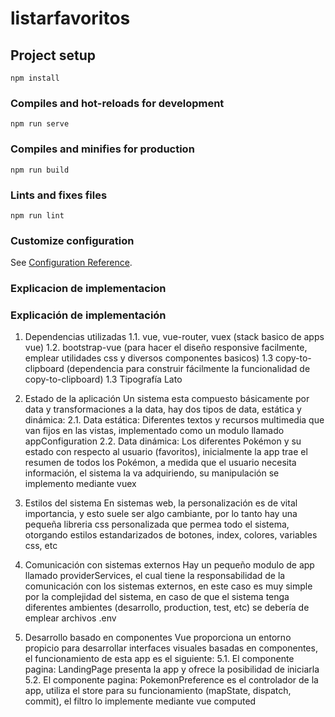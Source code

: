 # listarfavoritos

## Project setup
```
npm install
```

### Compiles and hot-reloads for development
```
npm run serve
```

### Compiles and minifies for production
```
npm run build
```

### Lints and fixes files
```
npm run lint
```

### Customize configuration
See [Configuration Reference](https://cli.vuejs.org/config/).

### Explicacion de implementacion

### Explicación de implementación

1. Dependencias utilizadas
1.1. vue, vue-router, vuex (stack basico de apps vue)
1.2. bootstrap-vue (para hacer el diseño responsive facilmente, emplear utilidades css y diversos componentes basicos)
1.3 copy-to-clipboard (dependencia para construir fácilmente la funcionalidad de copy-to-clipboard)
1.3 Tipografía Lato

2. Estado de la aplicación
Un sistema esta compuesto básicamente por data y transformaciones a la data, hay dos tipos de data, estática y dinámica: 
2.1. Data estática: Diferentes textos y recursos multimedia que van fijos en las vistas, implementado como un modulo llamado appConfiguration
2.2. Data dinámica: Los diferentes Pokémon y su estado con respecto al usuario (favoritos), inicialmente la app trae el resumen de todos los Pokémon, a medida que el usuario necesita información, el sistema la va adquiriendo, su manipulación se implemento mediante vuex

3. Estilos del sistema
En sistemas web, la personalización es de vital importancia, y esto suele ser algo cambiante, por lo tanto hay una pequeña libreria css personalizada que permea todo el sistema, otorgando estilos estandarizados de botones, index, colores, variables css, etc

4. Comunicación con sistemas externos
Hay un pequeño modulo de app llamado providerServices, el cual tiene la responsabilidad de la comunicación con los sistemas externos, en este caso es muy simple por la complejidad del sistema, en caso de que el sistema tenga diferentes ambientes (desarrollo, production, test, etc) se debería de emplear archivos .env

5. Desarrollo basado en componentes
Vue proporciona un entorno propicio para desarrollar interfaces visuales basadas en componentes, el funcionamiento de esta app es el siguiente:
5.1. El componente pagina: LandingPage presenta la app y ofrece la posibilidad de iniciarla
5.2. El componente pagina: PokemonPreference es el controlador de la app, utiliza el store para su funcionamiento (mapState, dispatch, commit), el filtro lo implemente mediante vue computed